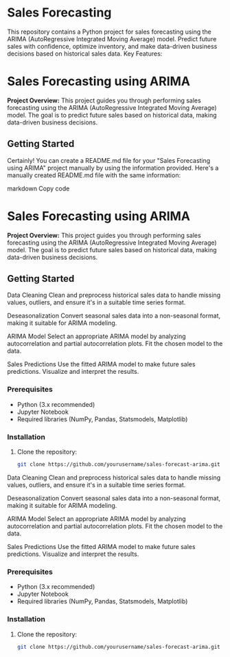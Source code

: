 # Sales Forecasting
 This repository contains a Python project for sales forecasting using the ARIMA (AutoRegressive Integrated Moving Average) model. Predict future sales with confidence, optimize inventory, and make data-driven business decisions based on historical sales data.  Key Features:
  # Sales Forecasting using ARIMA

**Project Overview:**
This project guides you through performing sales forecasting using the ARIMA (AutoRegressive Integrated Moving Average) model. The goal is to predict future sales based on historical data, making data-driven business decisions.

## Getting Started




Certainly! You can create a README.md file for your "Sales Forecasting using ARIMA" project manually by using the information provided. Here's a manually created README.md file with the same information:

markdown
Copy code
# Sales Forecasting using ARIMA

**Project Overview:**
This project guides you through performing sales forecasting using the ARIMA (AutoRegressive Integrated Moving Average) model. The goal is to predict future sales based on historical data, making data-driven business decisions.

## Getting Started

Data Cleaning
Clean and preprocess historical sales data to handle missing values, outliers, and ensure it's in a suitable time series format.

Deseasonalization
Convert seasonal sales data into a non-seasonal format, making it suitable for ARIMA modeling.

ARIMA Model
Select an appropriate ARIMA model by analyzing autocorrelation and partial autocorrelation plots. Fit the chosen model to the data.

Sales Predictions
Use the fitted ARIMA model to make future sales predictions. Visualize and interpret the results.


### Prerequisites

- Python (3.x recommended)
- Jupyter Notebook
- Required libraries (NumPy, Pandas, Statsmodels, Matplotlib)

### Installation

1. Clone the repository:
   ```sh
   git clone https://github.com/yourusername/sales-forecast-arima.git


Data Cleaning
Clean and preprocess historical sales data to handle missing values, outliers, and ensure it's in a suitable time series format.

Deseasonalization
Convert seasonal sales data into a non-seasonal format, making it suitable for ARIMA modeling.

ARIMA Model
Select an appropriate ARIMA model by analyzing autocorrelation and partial autocorrelation plots. Fit the chosen model to the data.

Sales Predictions
Use the fitted ARIMA model to make future sales predictions. Visualize and interpret the results.



















### Prerequisites

- Python (3.x recommended)
- Jupyter Notebook
- Required libraries (NumPy, Pandas, Statsmodels, Matplotlib)

### Installation

1. Clone the repository:
   ```sh
   git clone https://github.com/yourusername/sales-forecast-arima.git
